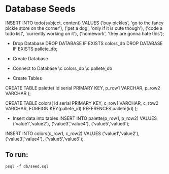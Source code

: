 # Database Seeds

INSERT INTO todo(subject, content) VALUES
('buy pickles', 'go to the fancy pickle store on the corner'),
('pet a dog', 'only if it is cute though'),
('code a todo list', 'currently working on it'),
('homework', 'they are gonna hate this');
- Drop Database 
DROP DATABASE IF EXISTS colors_db
DROP DATABASE IF EXISTS pallete_db;
- Create Database 

- Connect to Database 
\c colors_db
\c pallete_db
- Create Tables 

CREATE TABLE palette(
  id serial PRIMARY KEY,
  p_row1 VARCHAR,
  p_row2 VARCHAR
);

CREATE TABLE colors(
  id serial PRIMARY KEY,
  c_row1 VARCHAR,
  c_row2 VARCHAR,
  FOREIGN KEY(pallete_id) REFERENCES pallete(id)
);
- Insert data into tables 
INSERT INTO palette(p_row1, p_row2) VALUES
('value1','value2'),
('value3','value4'),
('value5','value6');

INSERT INTO colors(c_row1, c_row2) VALUES
('value1','value2'),
('value3','value4'),
('value5','value6');

## To run:
```
psql -f db/seed.sql 
```